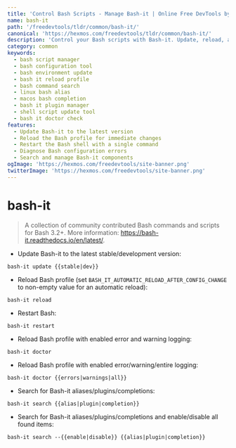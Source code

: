 ```yaml
---
title: 'Control Bash Scripts - Manage Bash-it | Online Free DevTools by Hexmos'
name: bash-it
path: '/freedevtools/tldr/common/bash-it/'
canonical: 'https://hexmos.com/freedevtools/tldr/common/bash-it/'
description: 'Control your Bash scripts with Bash-it. Update, reload, and restart your Bash environment with ease. Free online tool, no registration required.'
category: common
keywords:
  - bash script manager
  - bash configuration tool
  - bash environment update
  - bash it reload profile
  - bash command search
  - linux bash alias
  - macos bash completion
  - bash it plugin manager
  - shell script update tool
  - bash it doctor check
features:
  - Update Bash-it to the latest version
  - Reload the Bash profile for immediate changes
  - Restart the Bash shell with a single command
  - Diagnose Bash configuration errors
  - Search and manage Bash-it components
ogImage: 'https://hexmos.com/freedevtools/site-banner.png'
twitterImage: 'https://hexmos.com/freedevtools/site-banner.png'
---
```


# bash-it

> A collection of community contributed Bash commands and scripts for Bash 3.2+.
> More information: <https://bash-it.readthedocs.io/en/latest/>.

- Update Bash-it to the latest stable/development version:

`bash-it update {{stable|dev}}`

- Reload Bash profile (set `BASH_IT_AUTOMATIC_RELOAD_AFTER_CONFIG_CHANGE` to non-empty value for an automatic reload):

`bash-it reload`

- Restart Bash:

`bash-it restart`

- Reload Bash profile with enabled error and warning logging:

`bash-it doctor`

- Reload Bash profile with enabled error/warning/entire logging:

`bash-it doctor {{errors|warnings|all}}`

- Search for Bash-it aliases/plugins/completions:

`bash-it search {{alias|plugin|completion}}`

- Search for Bash-it aliases/plugins/completions and enable/disable all found items:

`bash-it search --{{enable|disable}} {{alias|plugin|completion}}`

